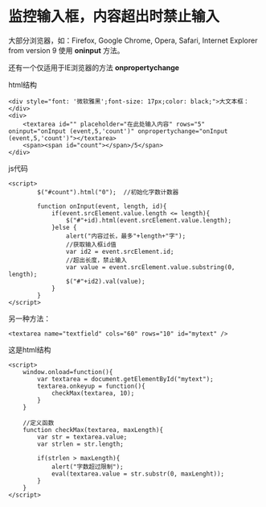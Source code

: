 # 监控输入框，内容超出时禁止输入

大部分浏览器，如：Firefox, Google Chrome, Opera, Safari, Internet Explorer from version 9 使用 **oninput** 方法。

还有一个仅适用于IE浏览器的方法 **onpropertychange**

html结构

```
<div style="font: '微软雅黑';font-size: 17px;color: black;">大文本框：</div>
<div>
	<textarea id="" placeholder="在此处输入内容" rows="5" oninput="onInput (event,5,'count')" onpropertychange="onInput (event,5,'count')"></textarea>
	<span><span id="count"></span>/5</span>
</div>
```

js代码

```
<script>
		$("#count").html("0");	//初始化字数计数器

		function onInput(event, length, id){
			if(event.srcElement.value.length <= length){
				$("#"+id).html(event.srcElement.value.length);
			}else {
				alert("内容过长，最多"+length+"字");
				//获取输入框id值
				var id2 = event.srcElement.id;
				//超出长度，禁止输入
				var value = event.srcElement.value.substring(0, length);
				$("#"+id2).val(value);
			}
		}
</script>
```

另一种方法：

```
<textarea name="textfield" cols="60" rows="10" id="mytext" />
```

这是html结构

```
<script>
	window.onload=function(){
		var textarea = document.getElementById("mytext");
		textarea.onkeyup = function(){
			checkMax(textarea, 10);
		}
	}
	
	//定义函数
	function checkMax(textarea, maxLength){
		var str = textarea.value;
		var strlen = str.length;
		
		if(strlen > maxLength){
			alert("字数超过限制");
			eval(textarea.value = str.substr(0, maxLenght));
		}
	}
</script>
```

